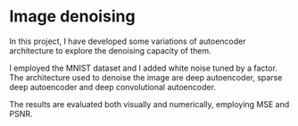 # Image denoising

In this project, I have developed some variations of autoencoder architecture to explore the denoising capacity of them.

I employed the MNIST dataset and I added white noise tuned by a factor. The architecture used to denoise the image are deep autoencoder, sparse deep autoencoder and deep convolutional autoencoder.

The results are evaluated both visually and numerically, employing MSE and PSNR.  

